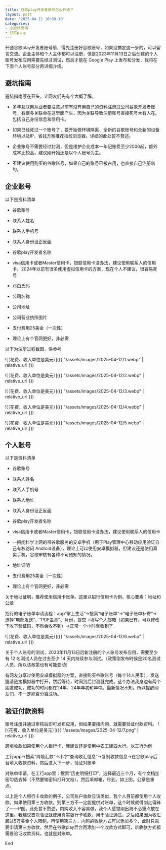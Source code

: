 ```yaml
---
title: 谷歌play开发者账号怎么开通？
layout: post
date: '2025-04-12 10:00:10'
categories:
- 小游戏出海
- 谷歌play
---
```


开通谷歌play开发者账号前，得先注册好谷歌账号，如果没搞定这一步的，可以留言交流。企业主体和个人主体都可以注册，但是2023年11月13日之后创建的个人账号发布应用需要先经过测试，然后才能在 Google Play 上发布和分发，我将在下面个人账号部分再详细介绍。

## 避坑指南

避坑指南写在开头，让网友们先有个大概了解。

- 多年互联网从业者要注意以前有没有用自己的资料注册过公司谷歌开发者账号，有很多关联会在这里面产生，因为关联导致注册账号直接死号大有人在。包括自己身份信息和信用卡。

- 如果已经死过一个账号了，要开始做环境隔离，全新的谷歌账号和全新的设备环境以及IP，省钱方案推荐指纹浏览器，详细的此处暂不赘述。

- 企业账号不需要经过封测，但是维护企业成本一年记账费至少2000起，额外成本比较高，建议刚开始还是以个人账号为主。

- 不建议使用购买的谷歌账号，如果自己的账号已被占用，也直接自己注册新的。

## 企业账号

以下是资料清单

- 谷歌账号

- 联系人姓名

- 联系人手机号

- 联系人身份证正反面

- 谷歌play开发者名称

- visa信用卡或者Master信用卡，银联信用卡没办法，建议使用联系人的信用卡，2024年以前有很多使用虚拟信用卡的方案，现在个人不建议，很容易死号

- 邓白氏码

- 公司名称

- 公司地址

- 公司营业执照图片

- 支付费用25美金（一次性）

- 理论上有个官网更好，非必需

以下为注册过程截图，供参考

![（花费、收入单位是美元）]({{ "/assets/images/2025-04-12/1.webp" | relative_url }})

![（花费、收入单位是美元）]({{ "/assets/images/2025-04-12/2.webp" | relative_url }})

![（花费、收入单位是美元）]({{ "/assets/images/2025-04-12/3.webp" | relative_url }})

![（花费、收入单位是美元）]({{ "/assets/images/2025-04-12/4.webp" | relative_url }})

![（花费、收入单位是美元）]({{ "/assets/images/2025-04-12/5.webp" | relative_url }})

## 个人账号

以下是资料清单

- 谷歌账号

- 联系人姓名

- 联系人手机号

- 联系人地址

- 联系人身份证正反面

- 谷歌play开发者名称

- visa信用卡或者Master信用卡，银联信用卡没办法，建议使用联系人的信用卡

- 一把能科学上网的带谷歌服务的安卓手机（用于Play管理中心移动应用验证自己有权访问 Android设备），理论上可以使用安卓模拟器，但建议还是使用真实手机，谷歌审核有各种不可预知的情况。

- 地址证明

- 支付费用25美金（一次性）

- 理论上有个官网更好，非必需

关于地址证明，推荐使用信用卡账单。这里以招行信用卡为例，核心要素：地址和公章

招行的电子账单申请流程：app“掌上生活”→搜索“电子账单”→“电子账单补寄”→选择“电邮发送”、“PDF盖章”、月份，提交→填写个人邮箱（如果已有，可以修改下收下验证码，不然会收不到）→正常一个小时就收到了

![（花费、收入单位是美元）]({{ "/assets/images/2025-04-12/6.webp" | relative_url }})

关于个人账号的测试，2023年11月13日后新注册的个人账号发布应用，需要至少有 12 名测试人员在过去至少 14 天内持续参与测试。（政策刚发布时候是20名测试人员，所以该政策也有可能变动）

有网友分享过使用安卓模拟器的方案，直接购买谷歌账号（每个14人民币），发送邀请链接模拟器中打开，然后等待，时间到后封测就完成。这个办法我身边有两个朋友成功。成功的时间都在24年，24年年初和年中。最新情况不知，所以提醒网友们，不一定能百分百成功。

## 验证付款资料

账号注册并通过审核后即可发布应用，但如果要接内购，就需要验证付款资料。
![（花费、收入单位是美元）]({{ "/assets/images/2025-04-12/7.png" | relative_url }})

跨境收款如果使用个人银行卡，我建议还是使用中农工建四大行。以工行为例

工行app→搜索“跨境汇款”→小字“查询收汇信息”→复制收款信息→在谷歌play后台填入收款资料，然后进入下一步，验证对账单

对账单申请，在工行app里：搜索“历史明细打印”，选择最近三个月，有个文档加密勾选去掉（不然要输密码打开文档），然后填邮箱，秒到。如上图，公章是重点。

以上是个人银行卡收款的例子，公司账户收款应该类似，我个人目前都使用个人收款。如果使用第三方收款，则第三方不一定能提供对账单，这个时候就得剑走偏锋了——P图。此处暂不赘述，内购收入不容易做，我个人感觉刚出海不必重点放在这里。我建议首次验证就使用真实银行卡收款，用于验证通过，之后如果因为收汇超过5万美金个人限制，再使用第三方，内购的收款方式可以添加多个，此时只需要申请第三方收款，然后在谷歌play后台再添加一个收款方式即可，新收款方式都需要验证收款资料，也就是对账单。

End
